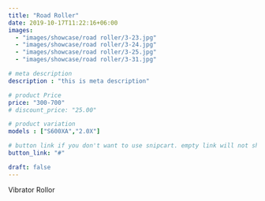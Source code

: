 ```yaml
---
title: "Road Roller"
date: 2019-10-17T11:22:16+06:00
images: 
  - "images/showcase/road roller/3-23.jpg"
  - "images/showcase/road roller/3-24.jpg"
  - "images/showcase/road roller/3-25.jpg"
  - "images/showcase/road roller/3-31.jpg"

# meta description
description : "this is meta description"

# product Price
price: "300-700"
# discount_price: "25.00"

# product variation
models : ["S600XA","2.0X"]

# button link if you don't want to use snipcart. empty link will not show button
button_link: "#"

draft: false
---
```


Vibrator Rollor
